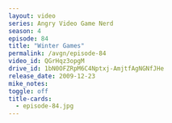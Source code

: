 ```yaml
---
layout: video
series: Angry Video Game Nerd
season: 4
episode: 84
title: "Winter Games"
permalink: /avgn/episode-84
video_id: QGrHqz3opgM
drive_id: 1bN0OFZRpM6C4Nptxj-AmjtfAgNGNfJHe
release_date: 2009-12-23
mike_notes:
toggle: off
title-cards:
  - episode-84.jpg
---
```

